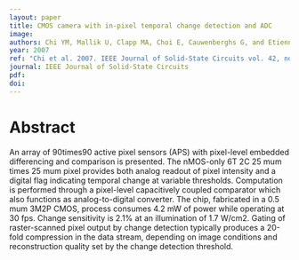 ```yaml
---
layout: paper
title: CMOS camera with in-pixel temporal change detection and ADC
image:
authors: Chi YM, Mallik U, Clapp MA, Choi E, Cauwenberghs G, and Etienne-Cummings R.
year: 2007
ref: "Chi et al. 2007. IEEE Journal of Solid-State Circuits vol. 42, no. 10: 2187-2196."
journal: IEEE Journal of Solid-State Circuits
pdf:
doi:
---
```


# Abstract
An array of 90times90 active pixel sensors (APS) with pixel-level embedded differencing and comparison is presented. The nMOS-only 6T 2C 25 mum times 25 mum pixel provides both analog readout of pixel intensity and a digital flag indicating temporal change at variable thresholds. Computation is performed through a pixel-level capacitively coupled comparator which also functions as analog-to-digital converter. The chip, fabricated in a 0.5 mum 3M2P CMOS, process consumes 4.2 mW of power while operating at 30 fps. Change sensitivity is 2.1% at an illumination of 1.7 W/cm2. Gating of raster-scanned pixel output by change detection typically produces a 20-fold compression in the data stream, depending on image conditions and reconstruction quality set by the change detection threshold.
